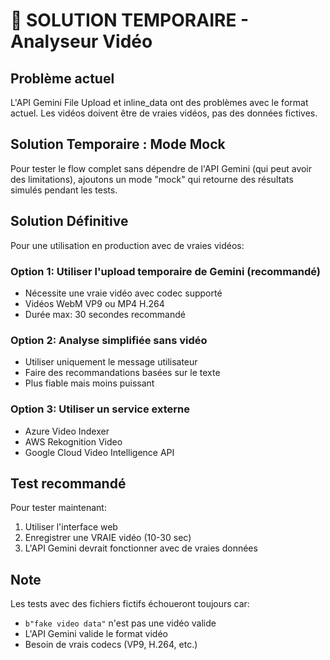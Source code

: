 # 🔧 SOLUTION TEMPORAIRE - Analyseur Vidéo

## Problème actuel

L'API Gemini File Upload et inline_data ont des problèmes avec le format actuel.
Les vidéos doivent être de vraies vidéos, pas des données fictives.

## Solution Temporaire : Mode Mock

Pour tester le flow complet sans dépendre de l'API Gemini (qui peut avoir des limitations),
ajoutons un mode "mock" qui retourne des résultats simulés pendant les tests.

## Solution Définitive

Pour une utilisation en production avec de vraies vidéos:

### Option 1: Utiliser l'upload temporaire de Gemini (recommandé)
- Nécessite une vraie vidéo avec codec supporté
- Vidéos WebM VP9 ou MP4 H.264
- Durée max: 30 secondes recommandé

### Option 2: Analyse simplifiée sans vidéo
- Utiliser uniquement le message utilisateur
- Faire des recommandations basées sur le texte
- Plus fiable mais moins puissant

### Option 3: Utiliser un service externe
- Azure Video Indexer
- AWS Rekognition Video
- Google Cloud Video Intelligence API

## Test recommandé

Pour tester maintenant:
1. Utiliser l'interface web
2. Enregistrer une VRAIE vidéo (10-30 sec)
3. L'API Gemini devrait fonctionner avec de vraies données

## Note

Les tests avec des fichiers fictifs échoueront toujours car:
- `b"fake video data"` n'est pas une vidéo valide
- L'API Gemini valide le format vidéo
- Besoin de vrais codecs (VP9, H.264, etc.)

